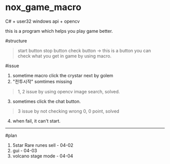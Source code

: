 # nox_game_macro
C# + user32 windows api + opencv

this is a program which helps you play game better.

#structure
>start button
>stop button
>check button -> this is a button you can check what you get in game by using macro. 

#issue 
1. sometime macro click the crystar next by golem
2. "전투시작" somtimes missing
> 1, 2 issue by using opencv image search, solved.
3. sometimes click the chat button.
> 3 issue by not checking wrong 0, 0 point, solved
4. when fail, it can't start.
--------

#plan
1. 5star Rare runes sell - 04-02
2. gui - 04-03
3. volcano stage mode - 04-04